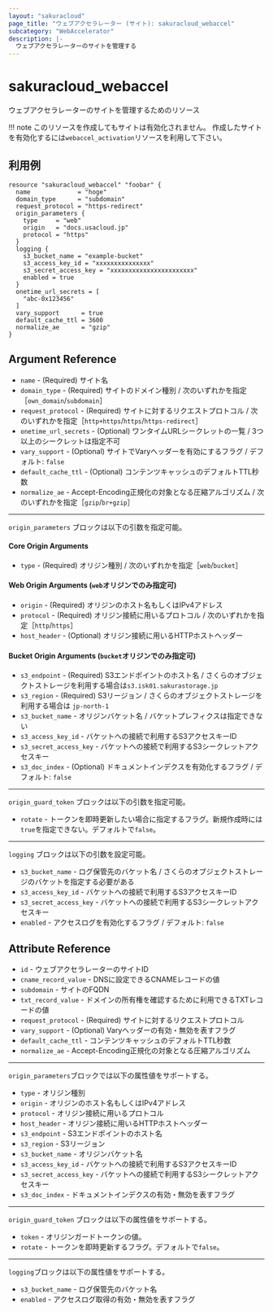 ```yaml
---
layout: "sakuracloud"
page_title: "ウェブアクセラレーター (サイト): sakuracloud_webaccel"
subcategory: "WebAccelerator"
description: |-
  ウェブアクセラレーターのサイトを管理する
---
```


# sakuracloud_webaccel

ウェブアクセラレーターのサイトを管理するためのリソース

!!! note
    このリソースを作成してもサイトは有効化されません。
    作成したサイトを有効化するには`webaccel_activation`リソースを利用して下さい。

## 利用例

```hcl
resource "sakuracloud_webaccel" "foobar" {
  name             = "hoge"
  domain_type      = "subdomain"
  request_protocol = "https-redirect"
  origin_parameters {
    type     = "web"
    origin   = "docs.usacloud.jp"
    protocol = "https"
  }
  logging {
    s3_bucket_name = "example-bucket"
    s3_access_key_id = "xxxxxxxxxxxxxxx"
    s3_secret_access_key = "xxxxxxxxxxxxxxxxxxxxxxx"
    enabled = true
  }
  onetime_url_secrets = [
    "abc-0x123456"
  ]
  vary_support      = true
  default_cache_ttl = 3600
  normalize_ae      = "gzip"
}
```

## Argument Reference

* `name` - (Required) サイト名
* `domain_type` - (Required) サイトのドメイン種別 / 次のいずれかを指定［`own_domain`/`subdomain`］
* `request_protocol` - (Required) サイトに対するリクエストプロトコル / 次のいずれかを指定［`http+https`/`https`/`https-redirect`］
* `onetime_url_secrets` - (Optional) ワンタイムURLシークレットの一覧 / 3つ以上のシークレットは指定不可
* `vary_support` - (Optional) サイトでVaryヘッダーを有効にするフラグ / デフォルト: `false`
* `default_cache_ttl` - (Optional) コンテンツキャッシュのデフォルトTTL秒数
* `normalize_ae` - Accept-Encoding正規化の対象となる圧縮アルゴリズム / 次のいずれかを指定［`gzip`/`br+gzip`］

---

`origin_parameters` ブロックは以下の引数を指定可能。

#### Core Origin Arguments

* `type` - (Required) オリジン種別 / 次のいずれかを指定［`web`/`bucket`］

#### Web Origin Arguments (`web`オリジンでのみ指定可)

* `origin` - (Required) オリジンのホスト名もしくはIPv4アドレス
* `protocol` - (Required) オリジン接続に用いるプロトコル / 次のいずれかを指定［`http`/`https`］
* `host_header` - (Optional) オリジン接続に用いるHTTPホストヘッダー

#### Bucket Origin Arguments (`bucket`オリジンでのみ指定可)

* `s3_endpoint` - (Required) S3エンドポイントのホスト名 / さくらのオブジェクトストレージを利用する場合は`s3.isk01.sakurastorage.jp`
* `s3_region` - (Required) S3リージョン / さくらのオブジェクトストレージを利用する場合は `jp-north-1` 
* `s3_bucket_name` - オリジンバケット名 / バケットプレフィクスは指定できない
* `s3_access_key_id` - バケットへの接続で利用するS3アクセスキーID
* `s3_secret_access_key` - バケットへの接続で利用するS3シークレットアクセスキー
* `s3_doc_index` - (Optional) ドキュメントインデクスを有効化するフラグ / デフォルト: `false`

---

`origin_guard_token` ブロックは以下の引数を指定可能。

* `rotate` - トークンを即時更新したい場合に指定するフラグ。新規作成時には`true`を指定できない。デフォルトで`false`。

---

`logging` ブロックは以下の引数を設定可能。

* `s3_bucket_name` - ログ保管先のバケット名 / さくらのオブジェクトストレージのバケットを指定する必要がある
* `s3_access_key_id` - バケットへの接続で利用するS3アクセスキーID
* `s3_secret_access_key` - バケットへの接続で利用するS3シークレットアクセスキー
* `enabled` - アクセスログを有効化するフラグ / デフォルト: `false`

## Attribute Reference

* `id` - ウェブアクセラレーターのサイトID
* `cname_record_value` - DNSに設定できるCNAMEレコードの値
* `subdomain` - サイトのFQDN
* `txt_record_value` - ドメインの所有権を確認するために利用できるTXTレコードの値
* `request_protocol` - (Required) サイトに対するリクエストプロトコル 
* `vary_support` - (Optional) Varyヘッダーの有効・無効を表すフラグ
* `default_cache_ttl` - コンテンツキャッシュのデフォルトTTL秒数
* `normalize_ae` - Accept-Encoding正規化の対象となる圧縮アルゴリズム

---

`origin_parameters`ブロックでは以下の属性値をサポートする。

* `type` - オリジン種別
* `origin` - オリジンのホスト名もしくはIPv4アドレス
* `protocol` - オリジン接続に用いるプロトコル
* `host_header` - オリジン接続に用いるHTTPホストヘッダー
* `s3_endpoint` - S3エンドポイントのホスト名
* `s3_region` - S3リージョン
* `s3_bucket_name` - オリジンバケット名
* `s3_access_key_id` - バケットへの接続で利用するS3アクセスキーID
* `s3_secret_access_key` - バケットへの接続で利用するS3シークレットアクセスキー
* `s3_doc_index` - ドキュメントインデクスの有効・無効を表すフラグ

---

`origin_guard_token` ブロックは以下の属性値をサポートする。

* `token` - オリジンガードトークンの値。
* `rotate` - トークンを即時更新するフラグ。デフォルトで`false`。

---

`logging`ブロックは以下の属性値をサポートする。

* `s3_bucket_name` - ログ保管先のバケット名
* `enabled` - アクセスログ取得の有効・無効を表すフラグ
